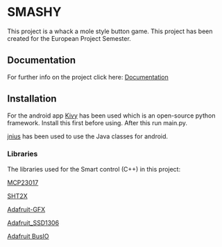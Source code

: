 
# SMASHY

This project is a whack a mole style button game. This project has been created for the European Project Semester. 

## Documentation

For further info on the project click here: 
[Documentation](https://www.eps2024-wiki5.dee.isep.ipp.pt/doku.php?id=start)


## Installation

For the android app 
[Kivy](https://kivy.org/)
 has been used which is an open-source python framework. Install this first before using. After this run main.py.
 
 [jnius](https://pyjnius.readthedocs.io/en/latest/index.html) has been used to use the Java classes for android.
 
### Libraries    
The libraries used for the Smart control (C++) in this project:


[MCP23017](https://github.com/blemasle/arduino-mcp23017)

[SHT2X](https://github.com/RobTillaart/SHT2x)

[Adafruit-GFX](https://github.com/adafruit/Adafruit-GFX-Library)

[Adafruit_SSD1306](https://github.com/adafruit/Adafruit_SSD1306y)

[Adafruit BusIO](https://github.com/adafruit/Adafruit_BusIO)
